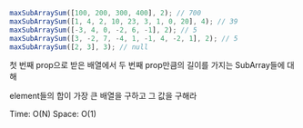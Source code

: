 ```js
maxSubArraySum([100, 200, 300, 400], 2); // 700
maxSubArraySum([1, 4, 2, 10, 23, 3, 1, 0, 20], 4); // 39
maxSubArraySum([-3, 4, 0, -2, 6, -1], 2); // 5
maxSubArraySum([3, -2, 7, -4, 1, -1, 4, -2, 1], 2); // 5
maxSubArraySum([2, 3], 3); // null
```

첫 번째 prop으로 받은 배열에서 두 번째 prop만큼의 길이를 가지는 SubArray들에 대해

element들의 합이 가장 큰 배열을 구하고 그 값을 구해라

Time: O(N)
Space: O(1)
